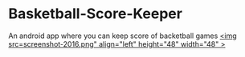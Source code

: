 # Basketball-Score-Keeper
An android app where you can keep score of backetball games 
<a href="http://darshilpatel.com"><img src=screenshot-2016.png" align="left" height="48" width="48" ></a>

